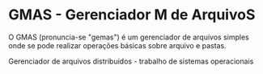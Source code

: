 GMAS - Gerenciador M de ArquivoS
====

O GMAS (pronuncia-se "gemas") é um gerenciador de arquivos simples onde se pode realizar operações básicas sobre arquivo e
pastas.


Gerenciador de arquivos distribuidos - trabalho de sistemas operacionais
